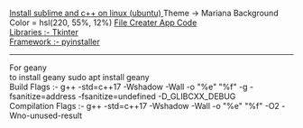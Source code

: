 <a href="https://github.com/tanaykulkarni27/Linux-and-utilities/blob/master/Sublime%20and%20c%2B%2B.md"> Install sublime and c++ on linux (ubuntu) </a>
Theme -> Mariana
Background Color = hsl(220, 55%, 12%)
<a href="https://github.com/tanaykulkarni27/Linux-and-utilities/blob/master/main.py"> File Creater App Code <br> Libraries :- Tkinter<br>
Framework :- pyinstaller </a>
<hr>
For geany<br>
to install geany sudo apt install geany
<br>
Build Flags :- g++ -std=c++17 -Wshadow -Wall -o "%e" "%f" -g  -fsanitize=address  -fsanitize=undefined  -D_GLIBCXX_DEBUG <br>
Compilation Flags :- g++ -std=c++17 -Wshadow -Wall -o "%e" "%f"  -O2  -Wno-unused-result<br> 
